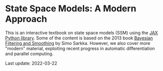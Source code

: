 # State Space Models: A Modern Approach

This is an interactive textbook on state space models (SSM)
using the [JAX Python library](https://github.com/google/jax).
Some of the content is based on the 2013 book
[Bayesian Filtering and Smoothing](https://users.aalto.fi/~ssarkka/pub/cup_book_online_20131111.pdf)
by Simo Sarkka.
However, we also cover more "modern" material, exploiting recent progress
in automatic differentiation and parallel computing.

Last update: 2022-03-22


```{tableofcontents}
```
